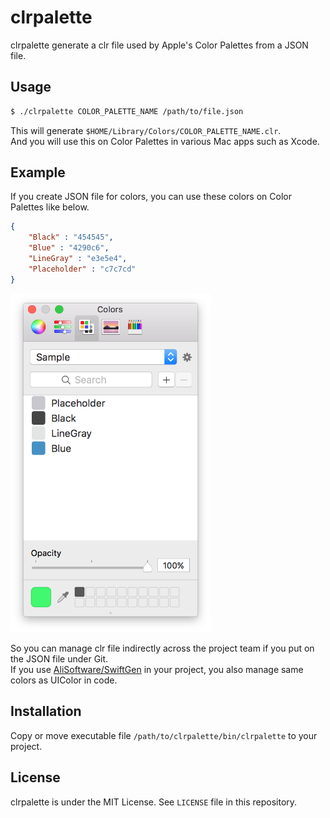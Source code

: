 # clrpalette
clrpalette generate a clr file used by Apple's Color Palettes from a JSON file.  

## Usage
```bash
$ ./clrpalette COLOR_PALETTE_NAME /path/to/file.json
```

This will generate `$HOME/Library/Colors/COLOR_PALETTE_NAME.clr`.  
And you will use this on Color Palettes in various Mac apps such as Xcode.  

## Example
If you create JSON file for colors, you can use these colors on Color Palettes like below.  

```json
{
    "Black" : "454545",
    "Blue" : "4290c6",
    "LineGray" : "e3e5e4",
    "Placeholder" : "c7c7cd"
}
```

<img src="https://github.com/kitoko552/clrpalette/blob/master/Resources/color_palette.png" width="320">

So you can manage clr file indirectly across the project team if you put on the JSON file under Git.  
If you use [AliSoftware/SwiftGen](https://github.com/AliSoftware/SwiftGen) in your project, you also manage same colors as UIColor in code.  

## Installation
Copy or move executable file `/path/to/clrpalette/bin/clrpalette` to your project.  

## License
clrpalette is under the MIT License. See `LICENSE` file in this repository.
